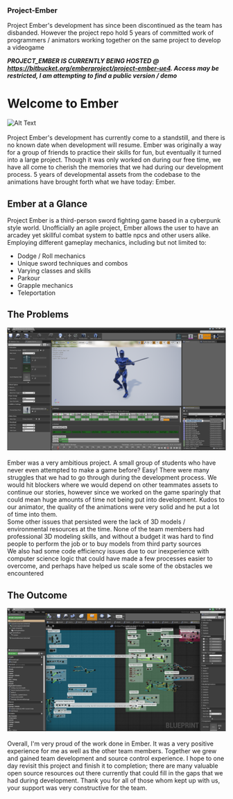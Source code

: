 ### Project-Ember
Project Ember's development has since been discontinued as the team has disbanded. However the project repo hold 5 years of committed work of programmers / animators working together on the same project to develop a videogame


***PROJECT_EMBER IS CURRENTLY BEING HOSTED @ https://bitbucket.org/emberproject/project-ember-ue4. Access may be restricted, I am attempting to find a public version / demo***


# Welcome to Ember

![Alt Text](https://github.com/Tamiyo/Project-Ember/blob/master/src/anims2.gif)
<br/>
<br/>
Project Ember's development has currently come to a standstill, and there is no known date when development will resume. Ember was originally a way for a group of friends to practice their skills for fun, but eventually it turned into a large project. Though it was only worked on during our free time, we have all come to cherish the memories that we had during our development process. 5 years of developmental assets from the codebase to the animations have brought forth what we have today: Ember.


## Ember at a Glance

Project Ember is a third-person sword fighting game based in a cyberpunk style world. Unofficially an agile project, Ember allows the user to have an arcadey yet skillful combat system to battle npcs and other users alike. Employing different gameplay mechanics, including but not limited to:
  * Dodge / Roll mechanics
  * Unique sword techniques and combos
  * Varying classes and skills
  * Parkour
  * Grapple mechanics
  * Teleportation

## The Problems

![Alt Text](https://github.com/Tamiyo/Project-Ember/blob/master/src/anims3.PNG) 
<br/>
<br/>
Ember was a very ambitious project. A small group of students who have never even attempted to make a game before? Easy! There were many struggles that we had to go through during the development process. We would hit blockers where we would depend on other teammates assets to continue our stories, however since we worked on the game sparingly that could mean huge amounts of time not being put into development. Kudos to our animator, the quality of the animations were very solid and he put a lot of time into them. 
<br/>
Some other issues that persisted were the lack of 3D models / environmental resources at the time. None of the team members had professional 3D modeling skills, and without a budget it was hard to find people to perform the job or to buy models from third party sources
<br/>
We also had some code efficiency issues due to our inexperience with computer science logic that could have made a few processes easier to overcome, and perhaps have helped us scale some of the obstacles we encountered

## The Outcome

![Alt Text](https://github.com/Tamiyo/Project-Ember/blob/master/src/anims4.PNG)
<br/>
<br/>
Overall, I'm very proud of the work done in Ember. It was a very positive experience for me as well as the other team members. Together we grew and gained team development and source control experience. I hope to one day revisit this project and finish it to completion; there are many valuable open source resources out there currently that could fill in the gaps that we had during development. Thank you for all of those whom kept up with us, your support was very constructive for the team.

